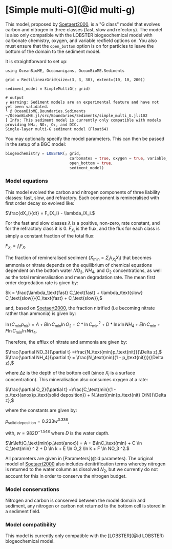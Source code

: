 # [Simple multi-G](@id multi-g)

This model, proposed by [Soetaert2000](@citet), is a "G class" model that evolves carbon and nitrogen in three classes (fast, slow and refectory). The model is also only compatible with the LOBSTER biogeochemical model with carbonate chemistry, oxygen, and variable redfield options on. You also must ensure that the `open_bottom` option is on for particles to leave the bottom of the domain to the sediment model.

It is straightforward to set up:

```jldoctest simplemultig; filter = r".*@ OceanBioME.Boundaries.Sediments.*"
using OceanBioME, Oceananigans, OceanBioME.Sediments

grid = RectilinearGrid(size=(3, 3, 30), extent=(10, 10, 200))

sediment_model = SimpleMultiG(; grid)

# output
┌ Warning: Sediment models are an experimental feature and have not yet been validated.
└ @ OceanBioME.Boundaries.Sediments ~/OceanBioME.jl/src/Boundaries/Sediments/simple_multi_G.jl:102
[ Info: This sediment model is currently only compatible with models providing NH₄, NO₃, O₂, and DIC.
Single-layer multi-G sediment model (Float64)
```

You may optionally specify the model parameters. This can then be passed in the setup of a BGC model:

```julia
biogeochemistry = LOBSTER(; grid, 
                            carbonates = true, oxygen = true, variable_redfield = true, 
                            open_bottom = true, 
                            sediment_model)
```

### Model equations

This model evolved the carbon and nitrogen components of three liability classes: fast, slow, and refractory. Each component is remineralised with first order decay so evolved like:

$\frac{dX_i}{dt} = F_{X_i} - \lambda_iX_i.$

For the fast and slow classes $\lambda$ is a positive, non-zero, rate constant, and for the refractory class it is $0$. $F_{X_i}$ is the flux, and the flux for each class is simply a constant fraction of the total flux:

$F_{X_i} = f_iF_X.$

The fraction of remineralised sediment ($X_\text{min} = \Sigma_i\lambda_{X_i}X_i$) that becomes ammonia or nitrate depends on the equilibrium of chemical equations dependent on the bottom water $NO_3$, $NH_4$, and $O_2$ concentrations, as well as the total remineralisation and mean degradation rate. The mean first order degredation rate is given by:

$k = \frac{\lambda_\text{fast} C_\text{fast} + \lambda_\text{slow} C_\text{slow}}{C_\text{fast} + C_\text{slow}},$

and, based on [Soetaert2000](@citet), the fraction nitrified (i.e becoming nitrate rather than ammonia) is given by:

$\ln\left(C_\text{min}p_{nit}) = A + B\ln C_\text{min}\ln O_2 + C * \ln C_\text{min} ^ 2 + D * \ln k \ln NH_4 + E \ln C_\text{min} + F \ln C_\text{min} \ln NH_4.$

Therefore, the efflux of nitrate and ammonia are given by:

$\frac{\partial NO_3}{\partial t} =\frac{N_\text{min}p_\text{nit}}{\Delta z},$
$\frac{\partial NH_4}{\partial t} = \frac{N_\text{min}(1 - p_\text{nit})}{\Delta z},$

where $\Delta z$ is the depth of the bottom cell (since $X_i$ is a surface concentration). This mineralisation also consumes oxygen at a rate:

$\frac{\partial O_2}{\partial t} =\frac{C_\text{min}(1 - p_\text{anox}p_\text{solid deposition}) + N_\text{min}p_\text{nit} O:N}{\Delta z},$

where the constants are given by:

$p_\text{solid deposition} = 0.233 w ^{0.336},$

with, $w = 982D^{-1.548}$ where $D$ is the water depth.

$\ln\left(C_\text{min}p_\text{anox}) = A + B\lnC_\text{min} + C \ln C_\text{min} ^ 2 + D \ln k + E \ln O_2 \ln k + F \ln NO_3 ^2.$

All parameters are given in [Parameters](@id parametes). The original model of [Soetaert2000](@citet) also includes denitrification terms whereby nitrogen is returned to the water column as dissolved $N_2$, but we currently do not account for this in order to conserve the nitrogen budget.

### Model conservations

Nitrogen and carbon is conserved between the model domain and sediment, any nitrogen or carbon not returned to the bottom cell is stored in a sediment field.

### Model compatibility

This model is currently only compatible with the [LOBSTER](@id LOBSTER) biogeochemical model.